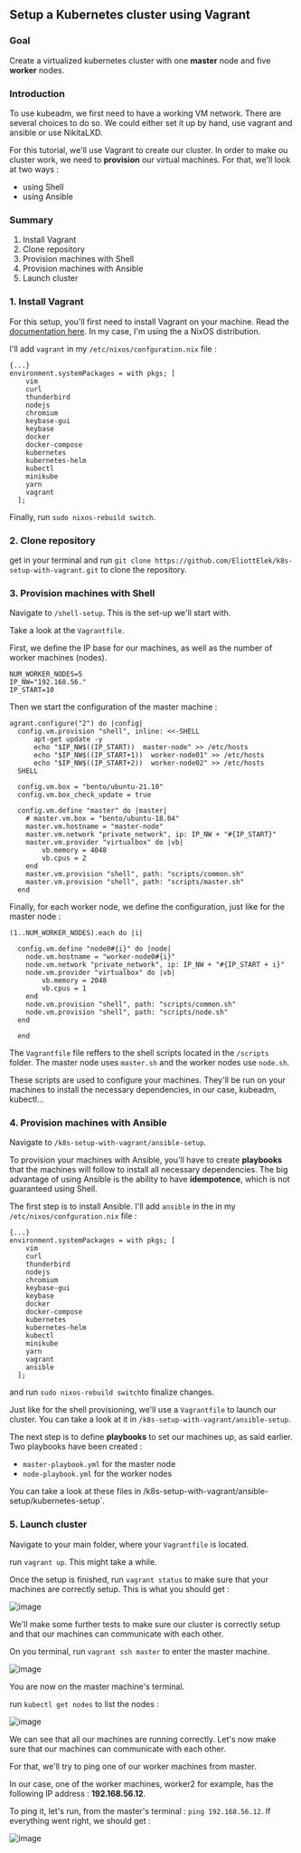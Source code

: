 
## Setup a Kubernetes cluster using Vagrant 

### Goal

Create a virtualized kubernetes cluster with one **master** node and five **worker** nodes.

### Introduction

To use kubeadm, we first need to have a working VM network. There are several choices to do so. We could either set it up by hand, use vagrant and ansible or use NikitaLXD.

For this tutorial, we'll use Vagrant to create our cluster. In order to make ou cluster work, we need to **provision** our virtual machines. For that, we'll look at two ways : 
 - using Shell
 - using Ansible

### Summary 

 1. Install Vagrant
 2. Clone repository
 3. Provision machines with Shell
 4. Provision machines with Ansible
 5. Launch cluster

 ### 1. Install Vagrant

For this setup, you'll first need to install Vagrant on your machine. Read the [documentation here](https://www.vagrantup.com/docs/installation). In my case, I'm using the a NixOS distribution. 

I'll add `vagrant` in my `/etc/nixos/confguration.nix` file : 

```
{...}
environment.systemPackages = with pkgs; [
    vim
    curl
    thunderbird
    nodejs
    chromium
    keybase-gui
    keybase
    docker
    docker-compose
    kubernetes
    kubernetes-helm
    kubectl
    minikube
    yarn
    vagrant 
  ];
```

Finally, run `sudo nixos-rebuild switch`.

### 2. Clone repository 

get in your terminal and run `git clone https://github.com/EliottElek/k8s-setup-with-vagrant.git` to clone the repository.
 
 ### 3. Provision machines with Shell
 
 Navigate to `/shell-setup`. This is the set-up we'll start with.
 
 Take a look at the `Vagrantfile`.
 
 First, we define the IP base for our machines, as well as the number of worker machines (nodes).
 
```
NUM_WORKER_NODES=5
IP_NW="192.168.56."
IP_START=10
```
Then we start the configuration of the master machine : 

```
agrant.configure("2") do |config|
  config.vm.provision "shell", inline: <<-SHELL
      apt-get update -y
      echo "$IP_NW$((IP_START))  master-node" >> /etc/hosts
      echo "$IP_NW$((IP_START+1))  worker-node01" >> /etc/hosts
      echo "$IP_NW$((IP_START+2))  worker-node02" >> /etc/hosts
  SHELL

  config.vm.box = "bento/ubuntu-21.10"
  config.vm.box_check_update = true

  config.vm.define "master" do |master|
    # master.vm.box = "bento/ubuntu-18.04"
    master.vm.hostname = "master-node"
    master.vm.network "private_network", ip: IP_NW + "#{IP_START}"
    master.vm.provider "virtualbox" do |vb|
        vb.memory = 4048
        vb.cpus = 2
    end
    master.vm.provision "shell", path: "scripts/common.sh"
    master.vm.provision "shell", path: "scripts/master.sh"
  end

```

Finally, for each worker node, we define the configuration, just like for the master node : 

```
(1..NUM_WORKER_NODES).each do |i|

  config.vm.define "node0#{i}" do |node|
    node.vm.hostname = "worker-node0#{i}"
    node.vm.network "private_network", ip: IP_NW + "#{IP_START + i}"
    node.vm.provider "virtualbox" do |vb|
        vb.memory = 2048
        vb.cpus = 1
    end
    node.vm.provision "shell", path: "scripts/common.sh"
    node.vm.provision "shell", path: "scripts/node.sh"
  end

  end

```
The `Vagrantfile` file reffers to the shell scripts located in the `/scripts` folder. The master node uses `master.sh` and the worker nodes use `node.sh`.

These scripts are used to configure your machines. They'll be run on your machines to install the necessary dependencies, in our case, kubeadm, kubectl...

### 4. Provision machines with Ansible

Navigate to `/k8s-setup-with-vagrant/ansible-setup`. 
  
To provision your machines with Ansible, you'll have to create **playbooks** that the machines will follow to install all necessary dependencies. The big advantage of using Ansible is the ability to have **idempotence**, which is not guaranteed using Shell.

The first step is to install Ansible. 
I'll add `ansible` in the  in my `/etc/nixos/confguration.nix` file : 

```
{...}
environment.systemPackages = with pkgs; [
    vim
    curl
    thunderbird
    nodejs
    chromium
    keybase-gui
    keybase
    docker
    docker-compose
    kubernetes
    kubernetes-helm
    kubectl
    minikube
    yarn
    vagrant 
    ansible
  ];
```

and run `sudo nixos-rebuild switch`to finalize changes.

Just like for the shell provisioning, we'll use a `Vagrantfile` to launch our cluster. You can take a look at it in `/k8s-setup-with-vagrant/ansible-setup`. 

The next step is to define **playbooks** to set our machines up, as said earlier. Two playbooks have been created : 

- `master-playbook.yml` for the master node
- `node-playbook.yml` for the worker nodes

You can take a look at these files in /k8s-setup-with-vagrant/ansible-setup/kubernetes-setup`.

### 5. Launch cluster
   
Navigate to your main folder, where your `Vagrantfile` is located.

run `vagrant up`. This might take a while. 

Once the setup is finished, run `vagrant status` to make sure that your machines are correctly setup. This is what you should get : 

![image](https://user-images.githubusercontent.com/64375473/164425661-64fabc34-8cba-4fa2-83b6-850135b5e8a6.png)

We'll make some further tests to make sure our cluster is correctly setup and that our machines can communicate with each other.

On you terminal, run `vagrant ssh master` to enter the master machine. 

![image](https://user-images.githubusercontent.com/64375473/164426095-b32ce9d4-a033-4b0d-8f76-0e0c3656ae68.png)

You are now on the master machine's terminal. 

run `kubectl get nodes` to list the nodes : 

![image](https://user-images.githubusercontent.com/64375473/164426382-39986b5b-5bff-4d1e-9cc0-e15f0c553e5b.png)

We can see that all our machines are running correctly. Let's now make sure that our machines can communicate with each other. 

For that, we'll try to ping one of our worker machines from master.

In our case, one of the worker machines, worker2 for example, has the following IP address : **192.168.56.12**.

To ping it, let's run, from the master's terminal : `ping 192.168.56.12`. If everything went right, we should get :

![image](https://user-images.githubusercontent.com/64375473/164427179-430810ae-1c69-4616-be75-7f774eaeec36.png)


